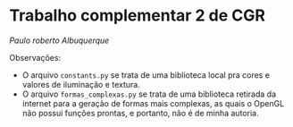 # Trabalho complementar 2 de CGR
  *Paulo roberto Albuquerque*

Observações:
- O arquivo `constants.py` se trata de uma biblioteca local pra cores e valores de iluminação e textura.
- O arquivo `formas_complexas.py` se trata de uma biblioteca retirada da internet para a geração de formas mais complexas, as quais o OpenGL não possui funções prontas, e portanto, não é de minha autoria.